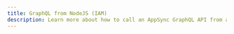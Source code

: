 ```yaml
---
title: GraphQL from NodeJS (IAM)
description: Learn more about how to call an AppSync GraphQL API from a NodeJS app or a Lambda function with IAM
---
```


<inline-fragment platform="js" src="~/lib/graphqlapi/fragments/graphql-from-node-iam.md"></inline-fragment>
